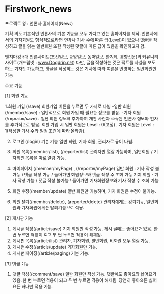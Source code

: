 # Firstwork_news

프로젝트 명 : 언론사 홈페이지(News)

기획 의도
기본적인 언론사의 기본 기능을 모두 가지고 있는 홈페이지를 제작. 
언론사에서의 기자회원도 형식적으로라면 연차나 기사 수에 따른 급(Level)이 있으나 
댓글을 작성하고 글을 읽는 일반회원 또한 작성된 댓글에 따른 급이 있음을 확인하고자 함.  

벤치마킹 
5대 언론사이트(조선일보, 중앙일보, 동아일보, 한겨레, 경향신문)와 커뮤니티 사이트(개드립넷 : www.Dogdrip.net)
다만, 글을 작성하는 것은 팩트를 사실을 보도하는 기자만 가능하고, 댓글을 작성하는 것은 기사에 따라 여론을 반영하는 
일반회원만 가능

주요 기능

[1] 회원 기능 

1.회원 가입 (/save)
 회원가입 버튼을 누르면 두 가지로 나뉨
 -일반 회원(/member/save) : 일반적으로 회원 가입 때 필요한 정보를 받음. 
 -기자 회원(/reporter/save) : 일반 회원 정보에 추가하여 개인 사진과 소속된 언론사 정보와 연차를 추가적으로 받음. 
 회원 가입 시 일반 회원은 Level : 0(고정) , 기자 회원은 Level : 1(작성한 기사 수와 일정 조건에 따라 올라감). 
 
 2. 로그인 (/login)
  기본 기능 
  일반 회원, 기자 회원, 관리자로 급이 나뉨. 
  
 3. 회원 목록(/member/list), (/reporter/list)
  관리자만 열람 가능하며, 일반회원 / 기자회원 목록을 따로 열람 가능. 
  
 4. 마이페이지 (/member/myPage) , (/reporter/myPage)
  일반 회원 : 기사 작성 불가능 / 댓글 작성 가능 / 들어가면 회원정보와 댓글 작성 수 조회 가능
  기자 회원 : 기사 작성 가능 / 댓글 작성 불가능 / 들어가면 기자회원정보와 기사 작성 수 조회 가능 
  
  
 5. 회원 수정(/member/update)
  일반 회원만 가능하며, 기자 회원은 수정이 불가능. 
  
 6. 회원 탈퇴(/member/delete), (/reporter/delete)
  관리자에게는 강퇴기능, 일반회원과 기자회원에게는 탈퇴기능으로 적용.  
 
 [2] 게시판 기능
 1. 게시글 작성(/article/save)
  기자 회원만 작성 가능. 게시 글에는 좋아요가 있음. 한 번 누르면 적용이 되고 두 번 누르면 적용이 해제됨.
 2. 게시판 목록(/article/list)
  관리자, 기자회원, 일반회원, 비회원 모두 열람 가능.
 3. 게시판 수정(/article/update)
  기자회원만 가능. 
 4. 게시판 페이징(/article/paging)
  기본 기능. 
  
 [3] 댓글 기능 
 1. 댓글 작성(/comment/save)
  일반 회원만 작성 가능. 댓글에도 좋아요와 싫어요가 있음. 한 번 누르면 적용이 되고 두 번 누르면 적용이 해제됨. 당연히 좋아요든 싫어요든 하나만 적용 가능. 

 

